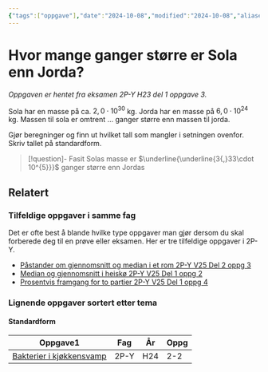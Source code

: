 ```yaml
---
{"tags":["oppgave"],"date":"2024-10-08","modified":"2024-10-08","aliases":[],"dg-publish":true,"temaer":["standardform"],"fag":["2p-y"],"eksamen":"h23","del":1,"oppgave":"3","title":"Hvor mange ganger større er Sola enn Jorda?","source":null,"todo":null,"permalink":"/hvor-mange-ganger-storre-er-sola-enn-jorda/","dgPassFrontmatter":true}
---
```



# Hvor mange ganger større er Sola enn Jorda?

<p><span><em>Oppgaven er hentet fra eksamen 2P-Y H23 del 1 oppgave 3.</em></span></p>

Sola har en masse på ca. $2{,}0 \cdot 10^{30}$ kg. Jorda har en masse på $6{,}0 \cdot 10^{24}$ kg. Massen til sola er omtrent … ganger større enn massen til jorda.

Gjør beregninger og finn ut hvilket tall som mangler i setningen ovenfor. Skriv tallet på standardform.

>[!question]- Fasit
> Solas masse er $\underline{\underline{3{,}33\cdot 10^{5}}}$ ganger større enn Jordas
>

## Relatert
<h3><span>Tilfeldige oppgaver i samme fag</span></h3><p><span>Det er ofte best å blande hvilke type oppgaver man gjør dersom du skal forberede deg til en prøve eller eksamen. Her er tre tilfeldige oppgaver i 2P-Y.</span></p><div><ul class="dataview list-view-ul"><li><span><a data-tooltip-position="top" aria-label="Påstander om gjennomsnitt og median i et rom.md" data-href="Påstander om gjennomsnitt og median i et rom.md" href="Påstander om gjennomsnitt og median i et rom.md" class="internal-link" target="_blank" rel="noopener nofollow">Påstander om gjennomsnitt og median i et rom 2P-Y V25 Del 2 oppg 3</a></span></li><li><span><a data-tooltip-position="top" aria-label="Median og gjennomsnitt i heiskø.md" data-href="Median og gjennomsnitt i heiskø.md" href="Median og gjennomsnitt i heiskø.md" class="internal-link" target="_blank" rel="noopener nofollow">Median og gjennomsnitt i heiskø 2P-Y V25 Del 1 oppg 2</a></span></li><li><span><a data-tooltip-position="top" aria-label="Prosentvis framgang for to partier.md" data-href="Prosentvis framgang for to partier.md" href="Prosentvis framgang for to partier.md" class="internal-link" target="_blank" rel="noopener nofollow">Prosentvis framgang for to partier 2P-Y V25 Del 1 oppg 4</a></span></li></ul></div><h3><span>Lignende oppgaver sortert etter tema</span></h3><h4><span>Standardform</span></h4><div><table class="dataview table-view-table"><thead class="table-view-thead"><tr class="table-view-tr-header"><th class="table-view-th"><span>Oppgave</span><span class="dataview small-text">1</span></th><th class="table-view-th"><span>Fag</span></th><th class="table-view-th"><span>År</span></th><th class="table-view-th"><span>Oppg</span></th></tr></thead><tbody class="table-view-tbody"><tr><td><span><a data-tooltip-position="top" aria-label="Bakterier i kjøkkensvamp.md" data-href="Bakterier i kjøkkensvamp.md" href="Bakterier i kjøkkensvamp.md" class="internal-link" target="_blank" rel="noopener nofollow">Bakterier i kjøkkensvamp</a></span></td><td><span>2P-Y</span></td><td><span>H24</span></td><td><span>2-2</span></td></tr></tbody></table></div>
